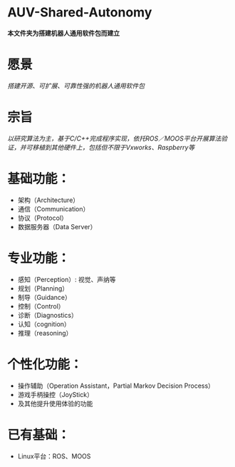 # AUV-Shared-Autonomy  
**本文件夹为搭建机器人通用软件包而建立**  

# 愿景  
*搭建开源、可扩展、可靠性强的机器人通用软件包*

# 宗旨  
*以研究算法为主，基于C/C++完成程序实现，依托ROS／MOOS平台开展算法验证，并可移植到其他硬件上，包括但不限于Vxworks、Raspberry等*

# 基础功能：
- 架构（Architecture）
- 通信（Communication）
- 协议（Protocol）
- 数据服务器（Data Server）

# 专业功能：
- 感知（Perception）: 视觉、声纳等
- 规划（Planning）
- 制导（Guidance）
- 控制（Control）
- 诊断（Diagnostics）
- 认知（cognition）
- 推理（reasoning）

# 个性化功能：
- 操作辅助（Operation Assistant，Partial Markov Decision Process）
- 游戏手柄操控（JoyStick）
- 及其他提升使用体验的功能

# 已有基础：
- Linux平台：ROS、MOOS


